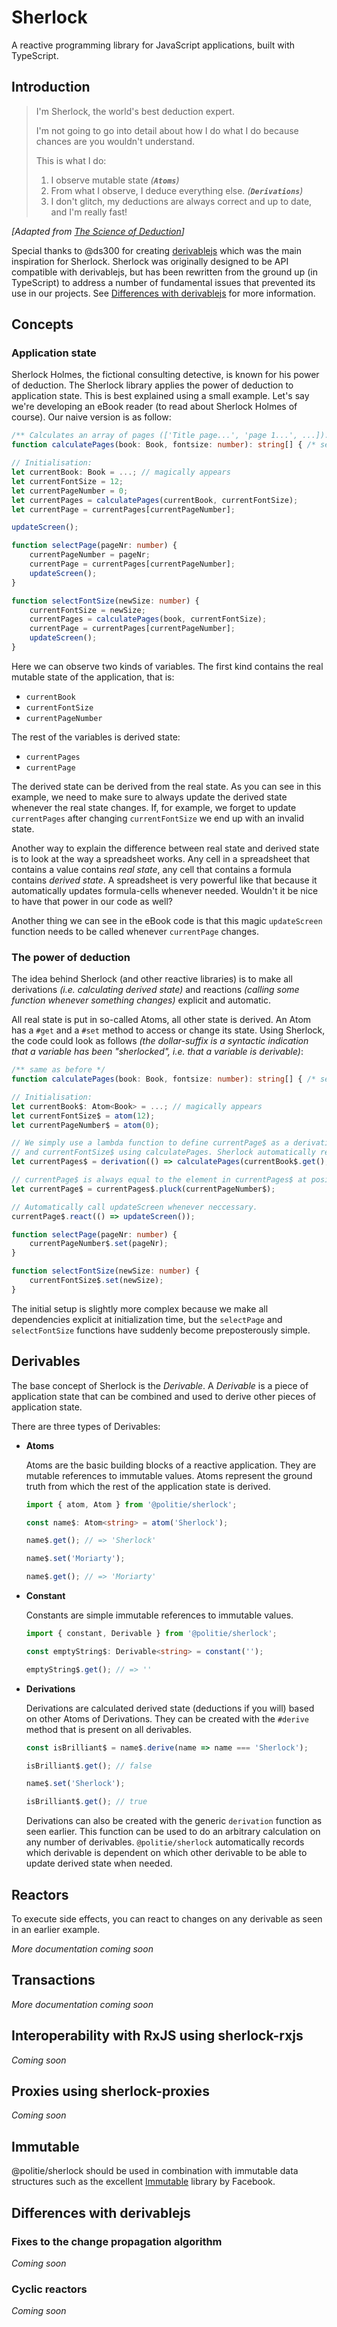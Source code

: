 # Sherlock

A reactive programming library for JavaScript applications, built with TypeScript.

## Introduction

> I'm Sherlock, the world's best deduction expert.
>
> I'm not going to go into detail about how I do what I do because chances are you wouldn't understand.
>
> This is what I do:
>
> 1. I observe mutable state _(**`Atoms`**)_
> 2. From what I observe, I deduce everything else. _(**`Derivations`**)_
> 3. I don't glitch, my deductions are always correct and up to date, and I'm really fast!

_[Adapted from [The Science of Deduction](http://www.thescienceofdeduction.co.uk/)]_

Special thanks to @ds300 for creating [derivablejs](https://github.com/ds300/derivablejs) which was the main inspiration for Sherlock. Sherlock was originally designed to be API compatible with derivablejs, but has been rewritten from the ground up (in TypeScript) to address a number of fundamental issues that prevented its use in our projects. See [Differences with derivablejs](#differences-with-derivablejs) for more information.

## Concepts

### Application state

Sherlock Holmes, the fictional consulting detective, is known for his power of deduction. The Sherlock library applies the power of deduction to application state. This is best explained using a small example. Let's say we're developing an eBook reader (to read about Sherlock Holmes of course). Our naive version is as follow:

```typescript
/** Calculates an array of pages (['Title page...', 'page 1...', ...]). */
function calculatePages(book: Book, fontsize: number): string[] { /* secret internal code. ;-) */ }

// Initialisation:
let currentBook: Book = ...; // magically appears
let currentFontSize = 12;
let currentPageNumber = 0;
let currentPages = calculatePages(currentBook, currentFontSize);
let currentPage = currentPages[currentPageNumber];

updateScreen();

function selectPage(pageNr: number) {
    currentPageNumber = pageNr;
    currentPage = currentPages[currentPageNumber];
    updateScreen();
}

function selectFontSize(newSize: number) {
    currentFontSize = newSize;
    currentPages = calculatePages(book, currentFontSize);
    currentPage = currentPages[currentPageNumber];
    updateScreen();
}
```

Here we can observe two kinds of variables. The first kind contains the real mutable state of the application, that is:

-   `currentBook`
-   `currentFontSize`
-   `currentPageNumber`

The rest of the variables is derived state:

-   `currentPages`
-   `currentPage`

The derived state can be derived from the real state. As you can see in this example, we need to make sure to always update the derived state whenever the real state changes. If, for example, we forget to update `currentPages` after changing `currentFontSize` we end up with an invalid state.

Another way to explain the difference between real state and derived state is to look at the way a spreadsheet works. Any cell in a spreadsheet that contains a value contains _real state_, any cell that contains a formula contains _derived state_. A spreadsheet is very powerful like that because it automatically updates formula-cells whenever needed. Wouldn't it be nice to have that power in our code as well?

Another thing we can see in the eBook code is that this magic `updateScreen` function needs to be called whenever `currentPage` changes.

### The power of deduction

The idea behind Sherlock (and other reactive libraries) is to make all derivations _(i.e. calculating derived state)_ and reactions _(calling some function whenever something changes)_ explicit and automatic.

All real state is put in so-called Atoms, all other state is derived. An Atom has a `#get` and a `#set` method to access or change its state. Using Sherlock, the code could look as follows _(the dollar-suffix is a syntactic indication that a variable has been "sherlocked", i.e. that a variable is derivable)_:

```typescript
/** same as before */
function calculatePages(book: Book, fontsize: number): string[] { /* secret internal code. ;-) */ }

// Initialisation:
let currentBook$: Atom<Book> = ...; // magically appears
let currentFontSize$ = atom(12);
let currentPageNumber$ = atom(0);

// We simply use a lambda function to define currentPage$ as a derivation of currentBook$
// and currentFontSize$ using calculatePages. Sherlock automatically records all dependencies.
let currentPages$ = derivation(() => calculatePages(currentBook$.get(), currentFontSize$.get()));

// currentPage$ is always equal to the element in currentPages$ at position currentPageNumber$.
let currentPage$ = currentPages$.pluck(currentPageNumber$);

// Automatically call updateScreen whenever neccessary.
currentPage$.react(() => updateScreen());

function selectPage(pageNr: number) {
    currentPageNumber$.set(pageNr);
}

function selectFontSize(newSize: number) {
    currentFontSize$.set(newSize);
}
```

The initial setup is slightly more complex because we make all dependencies explicit at initialization time, but the `selectPage` and `selectFontSize` functions have suddenly become preposterously simple.

## Derivables

The base concept of Sherlock is the _Derivable_. A _Derivable_ is a piece of application state that can be combined and used to derive other pieces of application state.

There are three types of Derivables:

-   **Atoms**

    Atoms are the basic building blocks of a reactive application. They are mutable references to immutable values. Atoms represent the ground truth from which the rest of the application state is derived.

    ```typescript
    import { atom, Atom } from '@politie/sherlock';

    const name$: Atom<string> = atom('Sherlock');

    name$.get(); // => 'Sherlock'

    name$.set('Moriarty');

    name$.get(); // => 'Moriarty'
    ```

-   **Constant**

    Constants are simple immutable references to immutable values.

    ```typescript
    import { constant, Derivable } from '@politie/sherlock';

    const emptyString$: Derivable<string> = constant('');

    emptyString$.get(); // => ''
    ```

-   **Derivations**

    Derivations are calculated derived state (deductions if you will) based on other Atoms of Derivations. They can be created with the `#derive` method that is present on all derivables.

    ```typescript
    const isBrilliant$ = name$.derive(name => name === 'Sherlock');

    isBrilliant$.get(); // false

    name$.set('Sherlock');

    isBrilliant$.get(); // true
    ```

    Derivations can also be created with the generic `derivation` function as seen earlier. This function can be used to do an arbitrary calculation on any number of derivables. `@politie/sherlock` automatically records which derivable is dependent on which other derivable to be able to update derived state when needed.

## Reactors

To execute side effects, you can react to changes on any derivable as seen in an earlier example.

_More documentation coming soon_

## Transactions

_More documentation coming soon_

## Interoperability with RxJS using sherlock-rxjs

_Coming soon_

## Proxies using sherlock-proxies

_Coming soon_

## Immutable

@politie/sherlock should be used in combination with immutable data structures such as the excellent [Immutable](https://facebook.github.io/immutable-js/) library by Facebook.

## Differences with derivablejs

### Fixes to the change propagation algorithm

_Coming soon_

### Cyclic reactors

_Coming soon_
